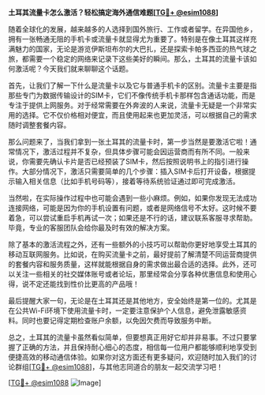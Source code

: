 **土耳其流量卡怎么激活？轻松搞定海外通信难题[[TG💪+ @esim1088](https://t.me/s/esim1088)]**

随着全球化的发展，越来越多的人选择到国外旅行、工作或者留学。在异国他乡，拥有一张畅通无阻的手机卡或流量卡就显得尤为重要了。特别是在像土耳其这样充满魅力的国家，无论是游览伊斯坦布尔的大巴扎，还是探索卡帕多西亚的热气球之旅，都需要一个稳定的网络来记录下这些美好的瞬间。那么，土耳其的流量卡该如何激活呢？今天我们就来聊聊这个话题。

首先，让我们了解一下什么是流量卡以及它与普通手机卡的区别。流量卡主要是指那些专门为数据传输设计的SIM卡，它们不像传统手机卡那样包含通话功能，而是专注于提供上网服务。对于经常需要在外奔波的人来说，流量卡无疑是一个非常实用的选择。它不仅价格相对便宜，而且使用起来也更加灵活，可以根据自己的需求随时调整套餐内容。

那么问题来了，当我们拿到一张土耳其的流量卡时，第一步当然是要激活它啦！通常情况下，激活过程并不复杂，但具体步骤可能会因运营商而有所不同。一般来说，你需要先确认卡片是否已经预装了SIM卡，然后按照说明书上的指引进行操作。大部分情况下，激活只需要简单的几个步骤：插入SIM卡后打开设备，根据提示输入相关信息（比如手机号码等），接着等待系统验证通过即可完成激活。

当然啦，在实际操作过程中也可能会遇到一些小麻烦。例如，如果你发现无法成功连接网络，可能是因为你的手机设置有问题，或者是网络信号不太好。这时候不要着急，可以尝试重启手机再试一次；如果还是不行的话，建议联系客服寻求帮助。毕竟，专业的客服团队会给你最及时有效的解决方案。

除了基本的激活流程之外，还有一些额外的小技巧可以帮助你更好地享受土耳其的移动互联网服务。比如说，在购买流量卡之前，最好提前了解清楚不同运营商提供的套餐内容和服务质量，这样就能根据自身的需求做出最合适的选择。此外，还可以关注一些相关的社交媒体账号或者论坛，那里经常会分享各种优惠信息和使用心得，说不定还能找到性价比更高的产品哦！

最后提醒大家一句，无论是在土耳其还是其他地方，安全始终是第一位的。尤其是在公共Wi-Fi环境下使用流量卡时，一定要注意保护个人信息，避免泄露敏感资料。同时也要记得定期检查账户余额，以免因欠费而导致服务中断。

总之，土耳其的流量卡虽然看似简单，但要想真正用好它却并非易事。不过只要掌握了正确的方法，并且保持耐心细心的态度，相信每一位用户都能够顺利地享受到便捷高效的移动通信体验。如果你对这方面还有更多疑问，欢迎随时加入我们的讨论群组[[TG💪+ @esim1088](https://t.me/s/esim1088)]，与其他志同道合的朋友一起交流学习吧！

[[TG💪+ @esim1088](https://t.me/s/esim1088) ![Image](https://i.postimg.cc/4NQfJmqS/Snipaste-2025-05-13-00-14-12.png)]